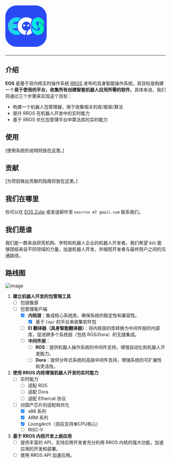 # <img src="https://github.com/EOS-OS/EOS/blob/main/images/EOS%401x.png" width="130" height="130" alt="EOS">

--------------------------------------------------------------------------------

## 介绍

**EOS** 是基于双内核实时操作系统 [RROS](https://github.com/BUPT-OS/RROS) 发布的具身智能操作系统。其目标是构建一个**易于使用的平台，收集所有创建智能机器人应用所需的软件**。具体来说，我们将通过三个步骤来实现这个目标：
   - 构建一个机器人包管理器，用于收集相关的库/框架/算法
   - 提升 RROS 在机器人开发中的实时能力
   - 基于 RROS 优化包管理平台中算法库的实时能力

## 使用

[使用系统的说明将放在这里。]

## 贡献

[为项目做出贡献的指南将放在这里。]

## 我们在哪里

你可以在 [EOS Zulip](https://eos24.zulipchat.com/join/lnwy7yspqiiu4hqqlat45vlv/) 或发送邮件至 `eosrros AT gmail.com` 联系我们。

## 我们是谁

我们是一群来自研究机构、学校和机器人企业的机器人开发者。我们希望 `EOS` 能够团结来自不同领域的力量，加速机器人开发，并缩短开发者与最终用户之间的沟通路径。

## 路线图

![image](https://github.com/user-attachments/assets/c168d4d0-1ef5-49b0-baa6-bb8c53914a69)

1. **建立机器人开发的包管理工具**
   - [ ] 包镜像源
   - [ ] 包管理客户端
     - [X] **内核层**：集成核心系统库，确保系统的稳定性和兼容性。
        - [X] 基于 `Copr` 的平台来收集软件包
     - [ ] **EI 翻译器（具身智能翻译器）**：将内核层的库转换为中间件层的内部库，促进跨多个系统层（包括 ROS/Dora）的无缝集成。
     - [ ] **中间件层**：
       - [ ] **ROS**：提供机器人操作系统的中间件支持，增强自动化和机器人开发能力。
       - [ ] **Dora**：提供分布式系统的高级中间件支持，增强系统的可扩展性和灵活性。
2. **使用 RROS 内核增强机器人开发的实时能力**
   - [ ] 实时能力
     - [ ] 适配 ROS
     - [ ] 适配 Dora
     - [ ] 适配 Ethercat 协议
   - [ ] 对国产芯片的适配和优化
     - [X] x86 系列
     - [X] ARM 系列
     - [X] LoongArch（目前支持单CPU核心）
     - [ ] RISC-V
3. **基于 RROS 内核开发上层应用**
   - [ ] 提供丰富的 API，支持应用开发者充分利用 RROS 内核的强大功能，加速应用的开发和部署。
   - [ ] 使用 RROS API 加速应用。
